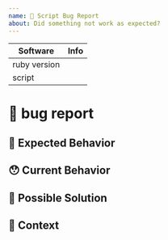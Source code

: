 ```yaml
---
name: 🐛 Script Bug Report
about: Did something not work as expected?
---
```


| Software         | Info       |
| ---------------- | ---------- |
| ruby version     |
| script           |

<!---
Thanks for filing an issue 😄 ! Before you submit, please read the following:

Search open/closed issues before submitting since someone might have asked the same thing before!
-->

# 🐛 bug report

<!--- Provide a general summary of the issue here / please include stacktraces if possible -->

## 🤔 Expected Behavior

<!--- Tell us what should happen -->

## 😯 Current Behavior

<!--- Tell us what happens instead of the expected behavior -->

<!--- If you are seeing an error, please include the full error message and stack trace -->

## 💁 Possible Solution

<!--- Not obligatory, but suggest a fix/reason for the bug -->

## 🔦 Context

<!--- How has this issue affected you? What are you trying to accomplish? -->

